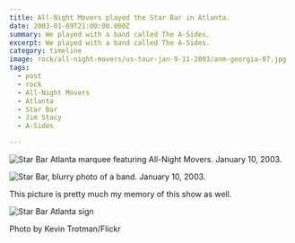 ```yaml
---
title: All-Night Movers played the Star Bar in Atlanta.
date: 2003-01-09T21:00:00.000Z
summary: We played with a band called The A-Sides.
excerpt: We played with a band called The A-Sides.
category: timeline
image: rock/all-night-movers/us-tour-jan-9-11-2003/anm-georgia-07.jpg
tags:
  - post
  - rock
  - All-Night Movers
  - Atlanta
  - Star Bar
  - Jim Stacy
  - A-Sides

---
```


![Star Bar Atlanta marquee featuring All-Night Movers. January 10, 2003.](/static/img/rock/all-night-movers/us-tour-jan-9-11-2003/anm-georgia-07.jpg "Star Bar Atlanta marquee")

![Star Bar, blurry photo of a band. January 10, 2003.](/static/img/rock/all-night-movers/us-tour-jan-9-11-2003/anm-georgia-08.jpg "Star Bar, blurry photo of a band.")

This picture is pretty much my memory of this show as well.

![Star Bar Atlanta sign](/static/img/rock/star-bar-sign.jpg "Star Bar Atlanta sign")
<figcaption>Photo by Kevin Trotman/Flickr</figcaption>